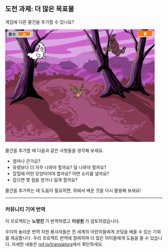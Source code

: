 ## 도전 과제: 더 많은 목표물

게임에 다른 물건을 추가할 수 있나요?

![screenshot](images/ghost-final.png)

물건을 추가할 때 다음과 같은 사항들을 생각해 보세요.

+ 얼마나 큰가요?
+ 유령보다 더 자주 나와야 할까요? 덜 나와야 할까요?
+ 잡힐때 어떤 모양이어야 할까요? 어떤 소리를 낼까요?
+ 잡으면 몇 점을 얻거나 잃게 할까요?

물건을 추가하는 데 도움이 필요하면, 위에서 배운 것을 다시 활용해 보세요!
***
### 커뮤니티 기여 번역

이 프로젝트는 **노영진** 가 번역하였고 **이성원** 가 검토하였습니다. 

우리의 놀라운 번역 자원 봉사자들은 전 세계의 어린이들에게 코딩을 배울 수 있는 기회를 제공합니다. 우리 프로젝트 번역에 참여하여 더 많은 아이들에게 도움을 줄 수 있습니다. 자세한 내용은 [rpf.io/translators](https://rpf.io/translators)에서 확인하세요.
